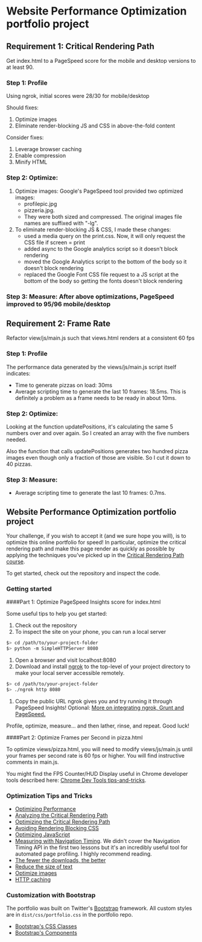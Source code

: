 # Website Performance Optimization portfolio project

## Requirement 1: Critical Rendering Path
Get index.html to a PageSpeed score for the mobile and desktop versions to at least 90.

### Step 1: Profile

Using ngrok, initial scores were 28/30 for mobile/desktop

Should fixes:

1. Optimize images
2. Eliminate render-blocking JS and CSS in above-the-fold content

Consider fixes:

1. Leverage browser caching
2. Enable compression
3. Minify HTML

### Step 2: Optimize:

1. Optimize images: Google's PageSpeed tool provided two optimized images:
    * profilepic.jpg
    * pizzeria.jpg.
    * They were both sized and compressed. The original images file names are suffixed with "-lg".
2. To eliminate render-blocking JS & CSS, I made these changes:
    * used a media query on the print.css. Now, it will only request the CSS file if screen = print
    * added async to the Google analytics script so it doesn't block rendering
    * moved the Google Analytics script to the bottom of the body so it doesn't block rendering
    * replaced the Google Font CSS file request to a JS script at the bottom of the body so getting the fonts doesn't block rendering

### Step 3: Measure: After above optimizations, PageSpeed improved to 95/96 mobile/desktop


## Requirement 2: Frame Rate
Refactor view/js/main.js such that views.html renders at a consistent 60 fps

### Step 1: Profile
The performance data generated by the views/js/main.js script itself indicates:

* Time to generate pizzas on load: 30ms
* Average scripting time to generate the last 10 frames: 18.5ms. This is
definitely a problem as a frame needs to be ready in about 10ms.

### Step 2: Optimize:
Looking at the function updatePositions, it's calculating the same 5 numbers over
and over again. So I created an array with the five numbers needed.

Also the function that calls updatePositions generates two hundred pizza images
even though only a fraction of those are visible. So I cut it down to 40 pizzas.

### Step 3: Measure:
* Average scripting time to generate the last 10 frames: 0.7ms.




## Website Performance Optimization portfolio project

Your challenge, if you wish to accept it (and we sure hope you will), is to optimize this online portfolio for speed! In particular, optimize the critical rendering path and make this page render as quickly as possible by applying the techniques you've picked up in the [Critical Rendering Path course](https://www.udacity.com/course/ud884).

To get started, check out the repository and inspect the code.

### Getting started

####Part 1: Optimize PageSpeed Insights score for index.html

Some useful tips to help you get started:

1. Check out the repository
1. To inspect the site on your phone, you can run a local server

  ```bash
  $> cd /path/to/your-project-folder
  $> python -m SimpleHTTPServer 8080
  ```

1. Open a browser and visit localhost:8080
1. Download and install [ngrok](https://ngrok.com/) to the top-level of your project directory to make your local server accessible remotely.

  ``` bash
  $> cd /path/to/your-project-folder
  $> ./ngrok http 8080
  ```

1. Copy the public URL ngrok gives you and try running it through PageSpeed Insights! Optional: [More on integrating ngrok, Grunt and PageSpeed.](http://www.jamescryer.com/2014/06/12/grunt-pagespeed-and-ngrok-locally-testing/)

Profile, optimize, measure... and then lather, rinse, and repeat. Good luck!

####Part 2: Optimize Frames per Second in pizza.html

To optimize views/pizza.html, you will need to modify views/js/main.js until your frames per second rate is 60 fps or higher. You will find instructive comments in main.js.

You might find the FPS Counter/HUD Display useful in Chrome developer tools described here: [Chrome Dev Tools tips-and-tricks](https://developer.chrome.com/devtools/docs/tips-and-tricks).

### Optimization Tips and Tricks
* [Optimizing Performance](https://developers.google.com/web/fundamentals/performance/ "web performance")
* [Analyzing the Critical Rendering Path](https://developers.google.com/web/fundamentals/performance/critical-rendering-path/analyzing-crp.html "analyzing crp")
* [Optimizing the Critical Rendering Path](https://developers.google.com/web/fundamentals/performance/critical-rendering-path/optimizing-critical-rendering-path.html "optimize the crp!")
* [Avoiding Rendering Blocking CSS](https://developers.google.com/web/fundamentals/performance/critical-rendering-path/render-blocking-css.html "render blocking css")
* [Optimizing JavaScript](https://developers.google.com/web/fundamentals/performance/critical-rendering-path/adding-interactivity-with-javascript.html "javascript")
* [Measuring with Navigation Timing](https://developers.google.com/web/fundamentals/performance/critical-rendering-path/measure-crp.html "nav timing api"). We didn't cover the Navigation Timing API in the first two lessons but it's an incredibly useful tool for automated page profiling. I highly recommend reading.
* <a href="https://developers.google.com/web/fundamentals/performance/optimizing-content-efficiency/eliminate-downloads.html">The fewer the downloads, the better</a>
* <a href="https://developers.google.com/web/fundamentals/performance/optimizing-content-efficiency/optimize-encoding-and-transfer.html">Reduce the size of text</a>
* <a href="https://developers.google.com/web/fundamentals/performance/optimizing-content-efficiency/image-optimization.html">Optimize images</a>
* <a href="https://developers.google.com/web/fundamentals/performance/optimizing-content-efficiency/http-caching.html">HTTP caching</a>

### Customization with Bootstrap
The portfolio was built on Twitter's <a href="http://getbootstrap.com/">Bootstrap</a> framework. All custom styles are in `dist/css/portfolio.css` in the portfolio repo.

* <a href="http://getbootstrap.com/css/">Bootstrap's CSS Classes</a>
* <a href="http://getbootstrap.com/components/">Bootstrap's Components</a>
